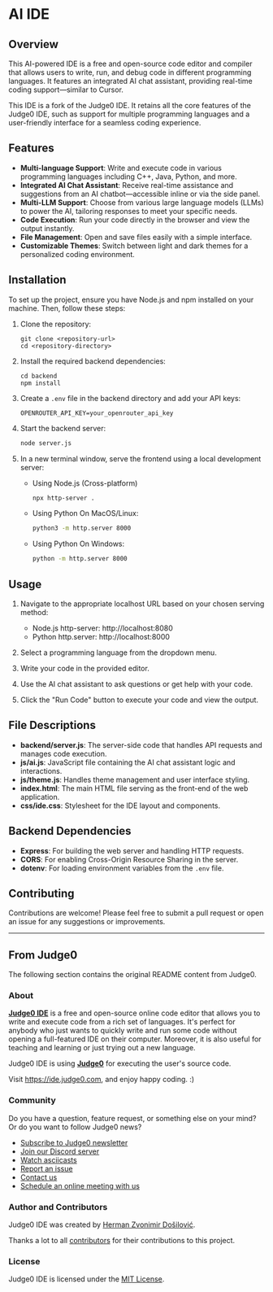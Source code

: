 # AI IDE

## Overview

This AI-powered IDE is a free and open-source code editor and compiler that allows users to write, run, and debug code in different programming languages. It features an integrated AI chat assistant, providing real-time coding support—similar to Cursor.

This IDE is a fork of the Judge0 IDE. It retains all the core features of the Judge0 IDE, such as support for multiple programming languages and a user-friendly interface for a seamless coding experience.

## Features

- **Multi-language Support**: Write and execute code in various programming languages including C++, Java, Python, and more.
- **Integrated AI Chat Assistant**: Receive real-time assistance and suggestions from an AI chatbot—accessible inline or via the side panel.
- **Multi-LLM Support**: Choose from various large language models (LLMs) to power the AI, tailoring responses to meet your specific needs.
- **Code Execution**: Run your code directly in the browser and view the output instantly.
- **File Management**: Open and save files easily with a simple interface.
- **Customizable Themes**: Switch between light and dark themes for a personalized coding environment.

## Installation

To set up the project, ensure you have Node.js and npm installed on your machine. Then, follow these steps:

1. Clone the repository:

   ```
   git clone <repository-url>
   cd <repository-directory>
   ```

2. Install the required backend dependencies:

   ```
   cd backend
   npm install
   ```

3. Create a `.env` file in the backend directory and add your API keys:

   ```
   OPENROUTER_API_KEY=your_openrouter_api_key
   ```

4. Start the backend server:

   ```bash
   node server.js
   ```

5. In a new terminal window, serve the frontend using a local development server:
   - Using Node.js (Cross-platform)
     ```bash
     npx http-server .
     ```
   - Using Python On MacOS/Linux:
     ```bash
     python3 -m http.server 8000
     ```
   - Using Python On Windows:
     ```bash
     python -m http.server 8000
     ```

## Usage

1. Navigate to the appropriate localhost URL based on your chosen serving method:

   - Node.js http-server: http://localhost:8080
   - Python http.server: http://localhost:8000

2. Select a programming language from the dropdown menu.

3. Write your code in the provided editor.

4. Use the AI chat assistant to ask questions or get help with your code.

5. Click the "Run Code" button to execute your code and view the output.

## File Descriptions

- **backend/server.js**: The server-side code that handles API requests and manages code execution.
- **js/ai.js**: JavaScript file containing the AI chat assistant logic and interactions.
- **js/theme.js**: Handles theme management and user interface styling.
- **index.html**: The main HTML file serving as the front-end of the web application.
- **css/ide.css**: Stylesheet for the IDE layout and components.

## Backend Dependencies

- **Express**: For building the web server and handling HTTP requests.
- **CORS**: For enabling Cross-Origin Resource Sharing in the server.
- **dotenv**: For loading environment variables from the `.env` file.

## Contributing

Contributions are welcome! Please feel free to submit a pull request or open an issue for any suggestions or improvements.

---

## From Judge0

The following section contains the original README content from Judge0.

### About

[**Judge0 IDE**](https://ide.judge0.com) is a free and open-source online code editor that allows you to write and execute code from a rich set of languages. It's perfect for anybody who just wants to quickly write and run some code without opening a full-featured IDE on their computer. Moreover, it is also useful for teaching and learning or just trying out a new language.

Judge0 IDE is using [**Judge0**](https://ce.judge0.com) for executing the user's source code.

Visit https://ide.judge0.com, and enjoy happy coding. :)

### Community

Do you have a question, feature request, or something else on your mind? Or do you want to follow Judge0 news?

- [Subscribe to Judge0 newsletter](https://subscribe.judge0.com)
- [Join our Discord server](https://discord.gg/GRc3v6n)
- [Watch asciicasts](https://asciinema.org/~hermanzdosilovic)
- [Report an issue](https://github.com/judge0/judge0/issues/new)
- [Contact us](mailto:contact@judge0.com)
- [Schedule an online meeting with us](https://meet.judge0.com)

### Author and Contributors

Judge0 IDE was created by [Herman Zvonimir Došilović](https://github.com/hermanzdosilovic).

Thanks a lot to all [contributors](https://github.com/judge0/ide/graphs/contributors) for their contributions to this project.

### License

Judge0 IDE is licensed under the [MIT License](https://github.com/judge0/ide/blob/master/LICENSE).
